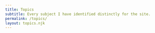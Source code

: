 ```yaml
---
title: Topics
subtitle: Every subject I have identified distinctly for the site.
permalink: /topics/
layout: topics.njk
---
```

